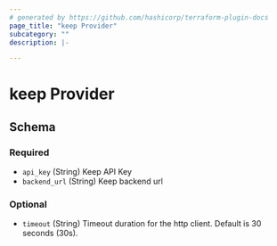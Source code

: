 ```yaml
---
# generated by https://github.com/hashicorp/terraform-plugin-docs
page_title: "keep Provider"
subcategory: ""
description: |-

---
```


# keep Provider





<!-- schema generated by tfplugindocs -->
## Schema

### Required

- `api_key` (String) Keep API Key
- `backend_url` (String) Keep backend url

### Optional

- `timeout` (String) Timeout duration for the http client. Default is 30 seconds (30s).
